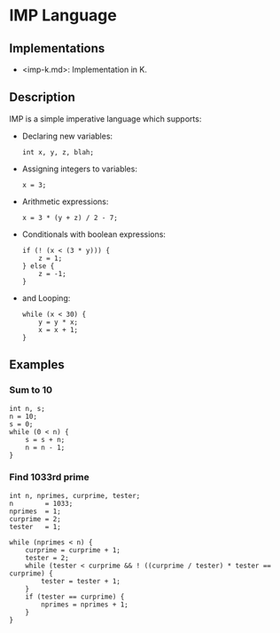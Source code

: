 IMP Language
============

Implementations
---------------

-   <imp-k.md>: Implementation in K.

Description
-----------

IMP is a simple imperative language which supports:

-   Declaring new variables:

    ```imp
    int x, y, z, blah;
    ```

-   Assigning integers to variables:

    ```imp
    x = 3;
    ```

-   Arithmetic expressions:

    ```imp
    x = 3 * (y + z) / 2 - 7;
    ```

-   Conditionals with boolean expressions:

    ```imp
    if (! (x < (3 * y))) {
        z = 1;
    } else {
        z = -1;
    }
    ```

-   and Looping:

    ```imp
    while (x < 30) {
        y = y * x;
        x = x + 1;
    }
    ```

Examples
--------

### Sum to 10

```imp
int n, s;
n = 10;
s = 0;
while (0 < n) {
    s = s + n;
    n = n - 1;
}
```

### Find 1033rd prime

```imp
int n, nprimes, curprime, tester;
n        = 1033;
nprimes  = 1;
curprime = 2;
tester   = 1;

while (nprimes < n) {
    curprime = curprime + 1;
    tester = 2;
    while (tester < curprime && ! ((curprime / tester) * tester == curprime) {
        tester = tester + 1;
    }
    if (tester == curprime) {
        nprimes = nprimes + 1;
    }
}
```
